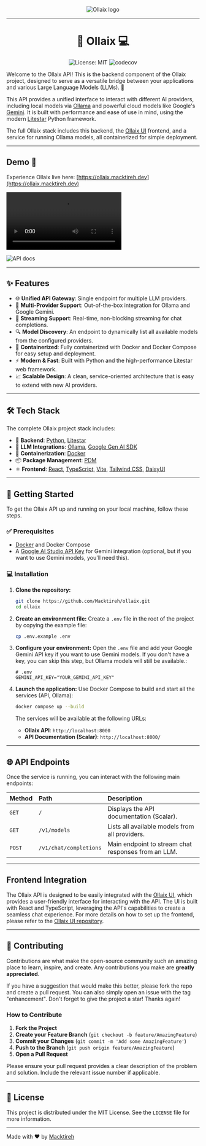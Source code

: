 <p align="center">
    <img src="https://ollaix.macktireh.dev/chatbot.png" alt="Ollaix logo" />
</p>

---

<h1 align="center">🤖 Ollaix 💻</h1>

<p align="center">
    <img src="https://img.shields.io/badge/License-MIT-yellow.svg" alt="License: MIT" />
    <img src="https://codecov.io/github/macktireh/ollaix/branch/main/graph/badge.svg?token=Z2FJ0LDRLV" alt="codecov" />
</p>

Welcome to the Ollaix API! This is the backend component of the Ollaix project, designed to serve as a versatile bridge between your applications and various Large Language Models (LLMs). 🤖

This API provides a unified interface to interact with different AI providers, including local models via [Ollama](https://ollama.com/) and powerful cloud models like Google's [Gemini](https://deepmind.google/technologies/gemini/). It is built with performance and ease of use in mind, using the modern [Litestar](https://litestar.dev/) Python framework.

The full Ollaix stack includes this backend, the [Ollaix UI](https://github.com/Macktireh/ollaix-ui) frontend, and a service for running Ollama models, all containerized for simple deployment.

---
## Demo 🚀

Experience Ollaix live here: [https://ollaix.macktireh.dev](https://ollaix.macktireh.dev)

<video src="https://github.com/user-attachments/assets/ddd9f622-391b-4b5a-861e-c1086cb14dd5" align="center"></video>

<img src="https://github.com/user-attachments/assets/a7bb57d2-ff22-425e-b7d0-9a15f08e83fb" alt="API docs" />


---

## ✨ Features

- 🌐 **Unified API Gateway**: Single endpoint for multiple LLM providers.
- 🤝 **Multi-Provider Support**: Out-of-the-box integration for Ollama and Google Gemini.
- 🌊 **Streaming Support**: Real-time, non-blocking streaming for chat completions.
- 🔍 **Model Discovery**: An endpoint to dynamically list all available models from the configured providers.
- 🐳 **Containerized**: Fully containerized with Docker and Docker Compose for easy setup and deployment.
- ⚡ **Modern & Fast**: Built with Python and the high-performance Litestar web framework.
- 📈 **Scalable Design**: A clean, service-oriented architecture that is easy to extend with new AI providers.

---

## 🛠️ Tech Stack

The complete Ollaix project stack includes:

- 🐍 **Backend**: [Python](https://www.python.org/), [Litestar](https://litestar.dev/)
- 🧠 **LLM Integrations**: [Ollama](https://ollama.com/), [Google Gen AI SDK](https://github.com/googleapis/python-genai)
- 🐳 **Containerization**: [Docker](https://www.docker.com/)
- 📦 **Package Management**: [PDM](https://pdm-project.org/)
- ⚛️ **Frontend**: [React](https://react.dev/), [TypeScript](https://www.typescriptlang.org/), [Vite](https://vitejs.dev/), [Tailwind CSS](https://tailwindcss.com/), [DaisyUI](https://daisyui.com/)

---

## 🚀 Getting Started

To get the Ollaix API up and running on your local machine, follow these steps.

### ✅ Prerequisites

- [Docker](https://www.docker.com/products/docker-desktop/) and Docker Compose
- A [Google AI Studio API Key](https://aistudio.google.com/app/apikey) for Gemini integration (optional, but if you want to use Gemini models, you'll need this).

### 💻 Installation

1.  **Clone the repository:**

    ```sh
    git clone https://github.com/Macktireh/ollaix.git
    cd ollaix
    ```

2.  **Create an environment file:**
    Create a `.env` file in the root of the project by copying the example file:

    ```sh
    cp .env.example .env
    ```

3.  **Configure your environment:**
    Open the `.env` file and add your Google Gemini API key if you want to use Gemini models. If you don't have a key, you can skip this step, but Ollama models will still be available.:

    ```
    # .env
    GEMINI_API_KEY="YOUR_GEMINI_API_KEY"
    ```

4.  **Launch the application:**
    Use Docker Compose to build and start all the services (API, Ollama):

    ```sh
    docker compose up --build
    ```

    The services will be available at the following URLs:

    - **Ollaix API**: `http://localhost:8000`
    - **API Documentation (Scalar)**: `http://localhost:8000/`

---

## 🌐 API Endpoints

Once the service is running, you can interact with the following main endpoints:

| Method | Path                   | Description                                         |
| :----- | :--------------------- | :-------------------------------------------------- |
| `GET`  | `/`                    | Displays the API documentation (Scalar).            |
| `GET`  | `/v1/models`           | Lists all available models from all providers.      |
| `POST` | `/v1/chat/completions` | Main endpoint to stream chat responses from an LLM. |

---

## Frontend Integration

The Ollaix API is designed to be easily integrated with the [Ollaix UI](https://github.com/Macktireh/ollaix-ui), which provides a user-friendly interface for interacting with the API. The UI is built with React and TypeScript, leveraging the API's capabilities to create a seamless chat experience.
For more details on how to set up the frontend, please refer to the [Ollaix UI repository](https://github.com/Macktireh/ollaix-ui).

---

## 🤝 Contributing

Contributions are what make the open-source community such an amazing place to learn, inspire, and create. Any contributions you make are **greatly appreciated**.

If you have a suggestion that would make this better, please fork the repo and create a pull request. You can also simply open an issue with the tag "enhancement".
Don't forget to give the project a star! Thanks again!

### How to Contribute

1.  **Fork the Project**
2.  **Create your Feature Branch** (`git checkout -b feature/AmazingFeature`)
3.  **Commit your Changes** (`git commit -m 'Add some AmazingFeature'`)
4.  **Push to the Branch** (`git push origin feature/AmazingFeature`)
5.  **Open a Pull Request**

Please ensure your pull request provides a clear description of the problem and solution. Include the relevant issue number if applicable.

---

## 📄 License

This project is distributed under the MIT License. See the `LICENSE` file for more information.

---

Made with ❤️ by [Macktireh](https://github.com/Macktireh)
